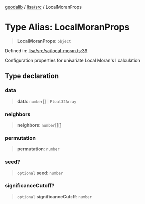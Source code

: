 [geodalib](../../../modules.md) / [lisa/src](../index.md) / LocalMoranProps

# Type Alias: LocalMoranProps

> **LocalMoranProps**: `object`

Defined in: [lisa/src/sa/local-moran.ts:39](https://github.com/GeoDaCenter/geoda-lib/blob/5c8fba7800a0ff8c8ed4b8b260cc40d1229fb38a/js/packages/lisa/src/sa/local-moran.ts#L39)

Configuration properties for univariate Local Moran's I calculation

## Type declaration

### data

> **data**: `number`[] \| `Float32Array`

### neighbors

> **neighbors**: `number`[][]

### permutation

> **permutation**: `number`

### seed?

> `optional` **seed**: `number`

### significanceCutoff?

> `optional` **significanceCutoff**: `number`
